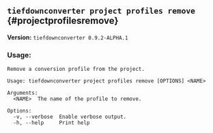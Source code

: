 ## `tiefdownconverter project profiles remove` {#projectprofilesremove}

**Version:** `tiefdownconverter 0.9.2-ALPHA.1`

### Usage:
```
Remove a conversion profile from the project.

Usage: tiefdownconverter project profiles remove [OPTIONS] <NAME>

Arguments:
  <NAME>  The name of the profile to remove.

Options:
  -v, --verbose  Enable verbose output.
  -h, --help     Print help
```

